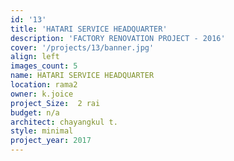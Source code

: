 ```yaml
---
id: '13'
title: 'HATARI SERVICE HEADQUARTER'
description: 'FACTORY RENOVATION PROJECT - 2016'
cover: '/projects/13/banner.jpg'
align: left
images_count: 5
name: HATARI SERVICE HEADQUARTER
location: rama2
owner: k.joice
project_Size:  2 rai
budget: n/a
architect: chayangkul t.
style: minimal
project_year: 2017
---
```


